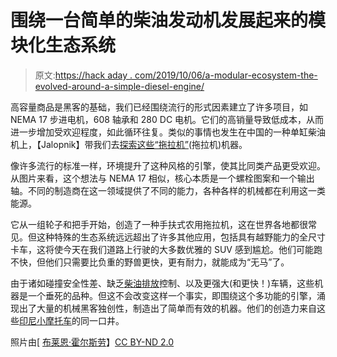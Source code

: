 # 围绕一台简单的柴油发动机发展起来的模块化生态系统

> 原文:[https://hack aday . com/2019/10/06/a-modular-ecosystem-the-evolved-around-a-simple-diesel-engine/](https://hackaday.com/2019/10/06/a-modular-ecosystem-that-evolved-around-a-simple-diesel-engine/)

高容量商品是黑客的基础，我们已经围绕流行的形式因素建立了许多项目，如 NEMA 17 步进电机，608 轴承和 280 DC 电机。它们的高销量导致低成本，从而进一步增加受欢迎程度，如此循环往复。类似的事情也发生在中国的一种单缸柴油机上，【Jalopnik】带我们去[探索这些“拖拉机”](https://jalopnik.com/how-china-built-some-of-the-world-s-most-versatile-vehi-1837377809)(拖拉机)机器。

像许多流行的标准一样，环境提升了这种风格的引擎，使其比同类产品更受欢迎。从图片来看，这个想法与 NEMA 17 相似，核心本质是一个螺栓图案和一个输出轴。不同的制造商在这一领域提供了不同的能力，各种各样的机械都在利用这一类能源。

它从一组轮子和把手开始，创造了一种手扶式农用拖拉机，这在世界各地都很常见。但这种特殊的生态系统远远超出了许多其他应用，包括具有越野能力的全尺寸卡车，这将使今天在我们道路上行驶的大多数优雅的 SUV 感到尴尬。他们可能跑不快，但他们只需要比负重的野兽更快，更有耐力，就能成为“无马”了。

由于诸如碰撞安全性差、缺乏[柴油排放](https://hackaday.com/2019/09/26/the-future-of-diesel-is-on-shaky-ground/)控制、以及更强大(和更快！)车辆，这些机器是一个垂死的品种。但这不会改变这样一个事实，即围绕这个多功能的引擎，涌现出了大量的机械黑客独创性，制造出了简单而有效的机器。他们的创造力来自这些[印尼小摩托车](https://hackaday.com/2019/10/04/indonesian-jungle-vespas/)的同一口井。

照片由[ [布莱恩·霍尔斯劳](https://www.flickr.com/photos/brianholsclaw/8526031363)】[CC BY-ND 2.0](https://creativecommons.org/licenses/by-nd/2.0/)